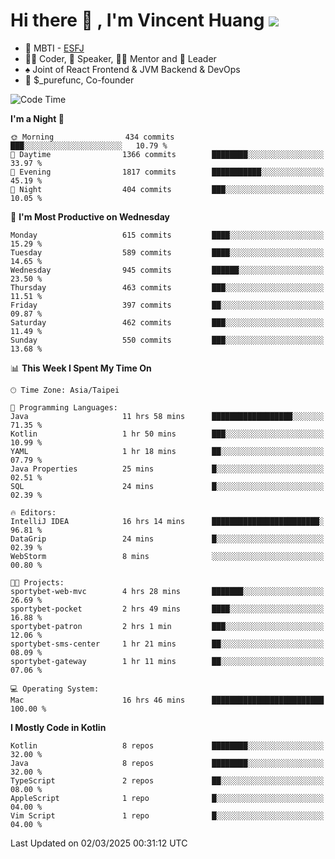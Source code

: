 # Hi there 👋 , I'm Vincent Huang ![](https://komarev.com/ghpvc/?username=Jian-Min-Huang)
- 👀 MBTI - [ESFJ](https://www.16personalities.com/esfj-personality)
- 👨‍💻 Coder, 🎤 Speaker, 👨‍🏫 Mentor and 🚀 Leader
- ♠️ Joint of React Frontend & JVM Backend & DevOps
- 💼 $_purefunc, Co-founder

<!--START_SECTION:waka-->
![Code Time](http://img.shields.io/badge/Code%20Time-4%2C939%20hrs%203%20mins-blue)

**I'm a Night 🦉** 

```text
🌞 Morning                434 commits         ███░░░░░░░░░░░░░░░░░░░░░░   10.79 % 
🌆 Daytime                1366 commits        ████████░░░░░░░░░░░░░░░░░   33.97 % 
🌃 Evening                1817 commits        ███████████░░░░░░░░░░░░░░   45.19 % 
🌙 Night                  404 commits         ███░░░░░░░░░░░░░░░░░░░░░░   10.05 % 
```
📅 **I'm Most Productive on Wednesday** 

```text
Monday                   615 commits         ████░░░░░░░░░░░░░░░░░░░░░   15.29 % 
Tuesday                  589 commits         ████░░░░░░░░░░░░░░░░░░░░░   14.65 % 
Wednesday                945 commits         ██████░░░░░░░░░░░░░░░░░░░   23.50 % 
Thursday                 463 commits         ███░░░░░░░░░░░░░░░░░░░░░░   11.51 % 
Friday                   397 commits         ██░░░░░░░░░░░░░░░░░░░░░░░   09.87 % 
Saturday                 462 commits         ███░░░░░░░░░░░░░░░░░░░░░░   11.49 % 
Sunday                   550 commits         ███░░░░░░░░░░░░░░░░░░░░░░   13.68 % 
```


📊 **This Week I Spent My Time On** 

```text
🕑︎ Time Zone: Asia/Taipei

💬 Programming Languages: 
Java                     11 hrs 58 mins      ██████████████████░░░░░░░   71.35 % 
Kotlin                   1 hr 50 mins        ███░░░░░░░░░░░░░░░░░░░░░░   10.99 % 
YAML                     1 hr 18 mins        ██░░░░░░░░░░░░░░░░░░░░░░░   07.79 % 
Java Properties          25 mins             █░░░░░░░░░░░░░░░░░░░░░░░░   02.51 % 
SQL                      24 mins             █░░░░░░░░░░░░░░░░░░░░░░░░   02.39 % 

🔥 Editors: 
IntelliJ IDEA            16 hrs 14 mins      ████████████████████████░   96.81 % 
DataGrip                 24 mins             █░░░░░░░░░░░░░░░░░░░░░░░░   02.39 % 
WebStorm                 8 mins              ░░░░░░░░░░░░░░░░░░░░░░░░░   00.80 % 

🐱‍💻 Projects: 
sportybet-web-mvc        4 hrs 28 mins       ███████░░░░░░░░░░░░░░░░░░   26.69 % 
sportybet-pocket         2 hrs 49 mins       ████░░░░░░░░░░░░░░░░░░░░░   16.88 % 
sportybet-patron         2 hrs 1 min         ███░░░░░░░░░░░░░░░░░░░░░░   12.06 % 
sportybet-sms-center     1 hr 21 mins        ██░░░░░░░░░░░░░░░░░░░░░░░   08.09 % 
sportybet-gateway        1 hr 11 mins        ██░░░░░░░░░░░░░░░░░░░░░░░   07.06 % 

💻 Operating System: 
Mac                      16 hrs 46 mins      █████████████████████████   100.00 % 
```

**I Mostly Code in Kotlin** 

```text
Kotlin                   8 repos             ████████░░░░░░░░░░░░░░░░░   32.00 % 
Java                     8 repos             ████████░░░░░░░░░░░░░░░░░   32.00 % 
TypeScript               2 repos             ██░░░░░░░░░░░░░░░░░░░░░░░   08.00 % 
AppleScript              1 repo              █░░░░░░░░░░░░░░░░░░░░░░░░   04.00 % 
Vim Script               1 repo              █░░░░░░░░░░░░░░░░░░░░░░░░   04.00 % 
```




 Last Updated on 02/03/2025 00:31:12 UTC
<!--END_SECTION:waka-->
